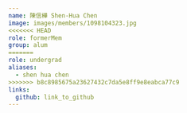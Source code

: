 ```yaml
---
name: 陳信樺 Shen-Hua Chen 
image: images/members/1098104323.jpg 
<<<<<<< HEAD
role: formerMem
group: alum
=======
role: undergrad
aliases:
  - shen hua chen
>>>>>>> b8c8985675a23627432c7da5e8ff9e8eabca77c9
links:
  github: link_to_github 
---
```

